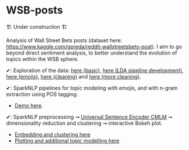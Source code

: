 # WSB-posts

🏗 Under construction 🏗

Analysis of Wall Street Bets posts (dataset here: https://www.kaggle.com/gpreda/reddit-wallstreetsbets-post). I aim to go beyond direct sentiment analysis, to better understand the evolution of topics within the WSB sphere.

✔: Exploration of the data: [here (basic)](./notebooks/eda.ipynb), [here (LDA pipeline development)](./notebooks/lda_pipeline_development.ipynb), [here (emojis)](./notebooks/emojis.ipynb), [here (cleaning)](./notebooks/embedding_prep.ipynb) and [here (more cleaning)](./notebooks/embedding_prep_2.ipynb).

✔: SparkNLP pipelines for topic modeling with emojis, and with n-gram extraction using POS tagging. 
  - [Demo here](./notebooks/lda_topic_modeling.ipynb).


✔: SparkNLP preprocessing ⇝ [Universal Sentence Encoder CMLM](https://tfhub.dev/google/universal-sentence-encoder-cmlm/en-base/) ⇝ dimensionality reduction and clustering  ⇝ interactive Bokeh plot.
  - [Embedding and clustering here](./WSB_clustering.ipynb)
  - [Plotting and additional topic modelling here](./notebooks/plot_embedding.ipynb)
